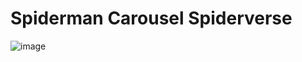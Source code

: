 # Spiderman Carousel Spiderverse

![image](https://github.com/ElGatoFiestero/TutorialTemasNintendoSwitch/assets/159089859/e05828a3-4bca-4610-beb7-9f0681a1ceca)
